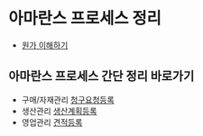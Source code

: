 # 아마란스 프로세스 정리

- [원가 이해하기](./process/원가관리/배부대상연결.md)

## 아마란스 프로세스 간단 정리 바로가기

- 구매/자재관리 [청구요청등록](./process/구매자재관리/청구요청등록.md)
- 생산관리 [생산계획등록](./process/생산관리/생산계획등록.md)
- 영업관리 [견적등록](./process/영업/견적등록.md)

